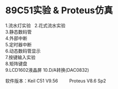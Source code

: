 # 89C51实验 & Proteus仿真
1.流水灯实验  
2.花式流水实验  
3.静态数码管  
4.外部中断  
5.定时器中断  
6.动态数码管显示  
7.按键输入实验  
8.矩阵键盘  
9.LCD1602液晶屏
10.D/A转换(DAC0832)

软件版本：Keil C51 V9.56
         Proteus V8.6 Sp2
